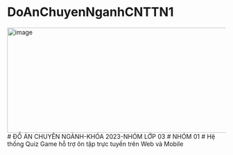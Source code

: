 # DoAnChuyenNganhCNTTN1
<img width="792" height="242" alt="image" src="https://github.com/user-attachments/assets/9a9eaaf8-9081-4137-a93e-f7b8c964cbba" />
<br>
# ĐỒ ÁN CHUYÊN NGÀNH-KHÓA 2023-NHÓM LỚP 03
# NHÓM 01
# Hệ thống Quiz Game hỗ trợ ôn tập trực tuyến trên Web và Mobile




























































